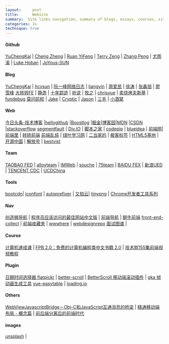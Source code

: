```yaml
---
layout:     post
title:      Website
summary:  Site links navigation, summary of blogs, essays, courses, sites, skills and so on
categories: Js
technique: true
---
```


#### Github

[YuChengKai](https://github.com/KieSun) | [Cheng Zheng](https://github.com/1c7) | [Ruan YiFeng](https://github.com/ruanyf)    |    [Terry Zeng](https://github.com/TerryZ)  |    [Zhang Peng](https://github.com/dunwu)    |  [尤雨溪](https://github.com/yyx990803)  |  [Luke Hoban](https://github.com/lukehoban)  | [JoYous-SUN](https://github.com/sunyongjian/blog)   


#### Blog

[YuChengKai](https://yuchengkai.cn/archives/)  |   [hcysun](http://hcysun.me/)    |   [阮一峰网络日志](http://www.ruanyifeng.com/blog/)     |   [liangyin](http://www.cnblogs.com/liangyin/tag/JavaScript/)    |   [周爱民](https://aimingoo.github.io/)    |   [徐涛](http://www.cnblogs.com/TomXu)    |   [张鑫旭](http://www.zhangxinxu.com/)    |   [廖雪峰](https://www.liaoxuefeng.com/)
[大转转FE](http://www.cnblogs.com/zhuanzhuanfe/) | [静逸](http://www.cnblogs.com/liyunhua#top) | [十年踪迹](https://www.h5jun.com/) | [听说](https://tasaid.com/) | [牧之](http://muyunyun.cn/) | [chrisyue](https://www.chrisyue.com/) | [卖烧烤夫斯基](http://www.cnblogs.com/constantince/) | [fundebug](https://blog.fundebug.com/)
[莫问前程](http://silencewh.xin/) | [Jake](https://jakearchibald.com/) | [Cryptic](https://www.jianshu.com/u/4d7dd4c7e51d) | [Jason](https://atjason.com/categories/) | [三毛](https://jkchao.cn/code) | [小酒窝](https://www.ouyang90.com/)

#### Web 

[今日头条-技术博客](https://techblog.toutiao.com/) |[hellogithub](https://hellogithub.com/)   |[Boostlog](https://boostlog.io/)   |[掘金](https://juejin.im/timeline)|[博客园](https://www.cnblogs.com/)|[MDN](https://developer.mozilla.org/zh-CN/) |[CSDN](https://www.csdn.net/?ref=toolbar)     |[stackoverflow](https://stackoverflow.com/) 
[segmentfault](https://segmentfault.com/) | [Div.IO](https://div.io/q#/welcome) | [脚本之家](https://www.jb51.net/)   | [codepip](https://codepip.com/)      | [blueidea](http://bbs.blueidea.com/forum.php)   | [前端网](https://www.qdfuns.com/portal.php)| [前端里](http://www.yyyweb.com/)     | [转转前端](http://zzfe.org/#/list) 
[前端乱炖](http://html-js.com/card/29)     | [绿叶学习网](http://www.lvyestudy.com/)  | [二当家的](https://www.erdangjiade.com/)  | [极客标签](http://www.gbtags.com/gb/index.htm)  | [HTML5基地](http://html5.360.cn/)   | [开源中国](https://www.oschina.net/)  | [解放号](https://www.jfh.com/)  | [bestvist](http://www.bestvist.com/h)   

#### Team

[TAOBAO FED](http://taobaofed.org/) | [alloyteam](http://alloyteam.com/) | [IMWeb](http://imweb.io/) | [souche](http://f2e.souche.com/blog/) | [75team](https://75team.com/) | [BAIDU FEX](http://fex.baidu.com/) | [新浪UED](http://ued.sina.com.cn/?cat=6) | [TENCENT CDC](http://cdc.tencent.com/category/books/#search-result) | [UCDChina](http://ucdchina.com/) 

#### Tools

[bootcdn](http://www.bootcdn.cn/)| [iconfont](http://www.iconfont.cn/)  | [autoprefixer](http://autoprefixer.github.io/?)   | [又拍云](https://www.upyun.com/webp)| [tinypng](https://tinypng.com/) | [Chrome开发者工具系列](http://www.cnblogs.com/constantince/category/712675.html)  

#### Nav 

[创造狮导航](http://chuangzaoshi.com/) | [程序员应该访问的最佳网站中文版](https://github.com/tuteng/Best-websites-a-programmer-should-visit-zh/blob/master/README.md?from=groupmessage&isappinstalled=0#when-you-get-stuck)   | [前端导航](http://fenav.com/#/p1)   | [醉牛前端](http://f2er.club/)
[front-end-collect](https://github.com/jikeytang/front-end-collect)   | [前端收藏夹](http://collect.w3ctrain.com/)  | [wwwhere](http://wwwhere.io/)  | [webdesignrepo](http://webdesignrepo.com/) 
[面试图谱](https://yuchengkai.cn/docs/zh/frontend/) |                

#### Course

[计算机速成课](https://github.com/1c7/crash-course-computer-science-chinese) | [FPB 2.0：免费的计算机编程类中文书籍 2.0](https://segmentfault.com/a/1190000010791103) | [技术胖155集前端视频教程](https://juejin.im/post/5a5bc8c36fb9a01ca26774eb)
      

#### Plugin

[日期时间选择器 flatpickr](http://www.jq22.com/yanshi9859) | [better-scroll](https://ustbhuangyi.github.io/better-scroll/doc/zh-hans/)  | [BetterScroll 移动端滚动插件](https://juejin.im/post/59dc572c6fb9a0450f20e40e) | [gka 帧动画生成工具](http://www.alloyteam.com/2017/07/gka/)
[vue-easytable](http://doc.huangsw.com/vue-easytable/app.html#/start) | [loading.io](https://loading.io/)


#### Others

[WebViewJavascriptBridge－Obj-C和JavaScript互通消息的桥梁](http://www.alloyteam.com/author/tat-svenzeng/)  | [精通移动端布局 - 概念篇](http://www.cnblogs.com/HCJJ/p/6347242.html) | [前后端分离后的前端时代](https://mp.weixin.qq.com/s?__biz=MzAwMzA0NDc1MA==&mid=2448636845&idx=1&sn=54a3c3129d6bb7dcd5aa3fdc081afca7&chksm=8ec6bf4cb9b1365a40dd899ebbd6c12861e7e1932f2e5af4124b90034999724f140b0a86790b&scene=0&key=2872d7939faa95a470a2d1ba926cd7f8ca2230dde17443bc43519d3e729ad0bd639661ac84541edc1d15d6988b302250a25ccc9078888d4ecbd773381665500af48ff6bea42c2f6daf22f6ea8941bd74&ascene=0&uin=MjEyODY2NzMyMg==&devicetype=iMac%20MacBookPro12,1%20OSX%20OSX%2010.12.5%20build(16F73)&version=12020810&nettype=WIFI&fontScale=100&pass_ticket=JCxnAi2KL0v0eLgle1+oFdcQSDM9PtMJgLGNFEpJgUk1ENNsA5KLnnu1rlp72oGf) 

#### images

[unsplash](https://unsplash.com/) | 
